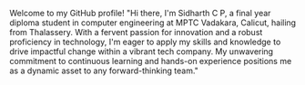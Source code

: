 Welcome to my GitHub profile!
"Hi there, I'm Sidharth C P, a final year diploma student in computer engineering at MPTC Vadakara, Calicut, hailing from Thalassery. With a fervent passion for innovation and a robust proficiency in technology, I'm eager to apply my skills and knowledge to drive impactful change within a vibrant tech company. My unwavering commitment to continuous learning and hands-on experience positions me as a dynamic asset to any forward-thinking team."
